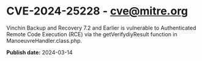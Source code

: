 # CVE-2024-25228 - cve@mitre.org

Vinchin Backup and Recovery 7.2 and Earlier is vulnerable to Authenticated Remote Code Execution (RCE) via the getVerifydiyResult function in ManoeuvreHandler.class.php.

**Publish date:** 2024-03-14
